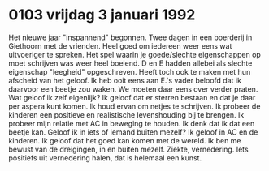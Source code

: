 # 0103 vrijdag 3 januari 1992
Het nieuwe jaar "inspannend" begonnen. Twee dagen in een boerderij in Giethoorn met de vrienden. Heel goed om iedereen weer eens wat uitvoeriger te spreken. Het spel waarin je goede/slechte eigenschappen op moet schrijven was weer heel boeiend. D en E hadden allebei als slechte eigenschap "leegheid" opgeschreven. Heeft toch ook te maken met hun afscheid van het geloof. Ik heb ooit eens aan E.'s vader beloofd dat ik daarvoor een beetje zou waken. We moeten daar eens over verder praten. Wat geloof ik zelf eigenlijk? Ik geloof dat er sterren bestaan en dat je daar per aspera kunt komen. Ik houd ervan om netjes te schrijven. Ik probeer de kinderen een positieve en realistische levenshouding bij te brengen. Ik probeer mijn relatie met AC in beweging te houden. Ik denk dat ik dat een beetje kan. Geloof ik in iets of iemand buiten mezelf? Ik geloof in AC en de kinderen. Ik geloof dat het goed kan komen met de wereld. Ik ben me bewust van de dreigingen, in en buiten mezelf. Ziekte, vernedering. Iets positiefs uit vernedering halen, dat is helemaal een kunst. 